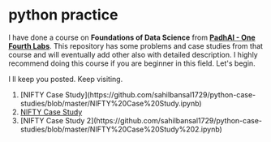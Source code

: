# python practice
I have done a course on **Foundations of Data Science** from [**PadhAI - One Fourth Labs**](https://padhai.onefourthlabs.in/). This repository has some problems and case studies from that course and will eventually add other also with detailed description. I highly recommend doing this course if you are beginner in this field.
Let's begin.

I ll keep you posted. Keep visiting.

<div>
<ol>
<li> [NIFTY Case Study](https://github.com/sahilbansal1729/python-case-studies/blob/master/NIFTY%20Case%20Study.ipynb) </li>
<li> <a href = https://github.com/sahilbansal1729/python-case-studies/blob/master/NIFTY%20Case%20Study.ipynb target = _blank>NIFTY Case Study</a> </li>
<li> [NIFTY Case Study 2](https://github.com/sahilbansal1729/python-case-studies/blob/master/NIFTY%20Case%20Study%202.ipynb) </li>
</ol>
</div>
